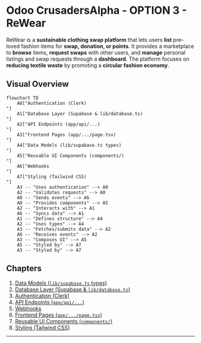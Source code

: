 # Odoo CrusadersAlpha - OPTION 3 - ReWear

ReWear is a **sustainable clothing swap platform** that lets users **list** pre-loved fashion items for **swap, donation, or points**.
It provides a marketplace to **browse** items, **request swaps** with other users, and **manage** personal listings and swap requests through a **dashboard**.
The platform focuses on **reducing textile waste** by promoting a **circular fashion economy**.


## Visual Overview

```mermaid
flowchart TD
    A0["Authentication (Clerk)
"]
    A1["Database Layer (Supabase & lib/database.ts)
"]
    A2["API Endpoints (app/api/...)
"]
    A3["Frontend Pages (app/.../page.tsx)
"]
    A4["Data Models (lib/supabase.ts types)
"]
    A5["Reusable UI Components (components/)
"]
    A6["Webhooks
"]
    A7["Styling (Tailwind CSS)
"]
    A3 -- "Uses authentication" --> A0
    A2 -- "Validates requests" --> A0
    A0 -- "Sends events" --> A6
    A0 -- "Provides components" --> A5
    A2 -- "Interacts with" --> A1
    A6 -- "Syncs data" --> A1
    A1 -- "Defines structure" --> A4
    A2 -- "Uses types" --> A4
    A3 -- "Fetches/submits data" --> A2
    A6 -- "Receives events" --> A2
    A3 -- "Composes UI" --> A5
    A5 -- "Styled by" --> A7
    A3 -- "Styled by" --> A7
```

## Chapters

1. [Data Models (`lib/supabase.ts` types)
](01_data_models___lib_supabase_ts__types__.md)
2. [Database Layer (Supabase & `lib/database.ts`)
](02_database_layer__supabase____lib_database_ts___.md)
3. [Authentication (Clerk)
](03_authentication__clerk__.md)
4. [API Endpoints (`app/api/...`)
](04_api_endpoints___app_api_______.md)
5. [Webhooks
](05_webhooks_.md)
6. [Frontend Pages (`app/.../page.tsx`)
](06_frontend_pages___app_____page_tsx___.md)
7. [Reusable UI Components (`components/`)
](07_reusable_ui_components___components____.md)
8. [Styling (Tailwind CSS)
](08_styling__tailwind_css__.md)

---
